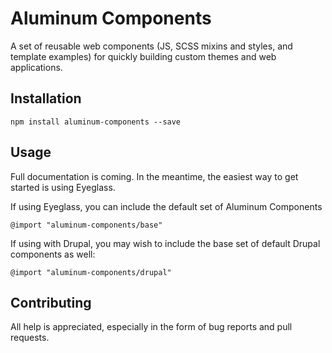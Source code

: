 Aluminum Components
==========

A set of reusable web components (JS, SCSS mixins and styles, and template examples) for quickly building custom themes
and web applications.

## Installation

    npm install aluminum-components --save

## Usage

Full documentation is coming. In the meantime, the easiest way to get started is using Eyeglass.

If using Eyeglass, you can include the default set of Aluminum Components

    @import "aluminum-components/base"

If using with Drupal, you may wish to include the base set of default Drupal components as well:

    @import "aluminum-components/drupal"

## Contributing

All help is appreciated, especially in the form of bug reports and pull requests.
